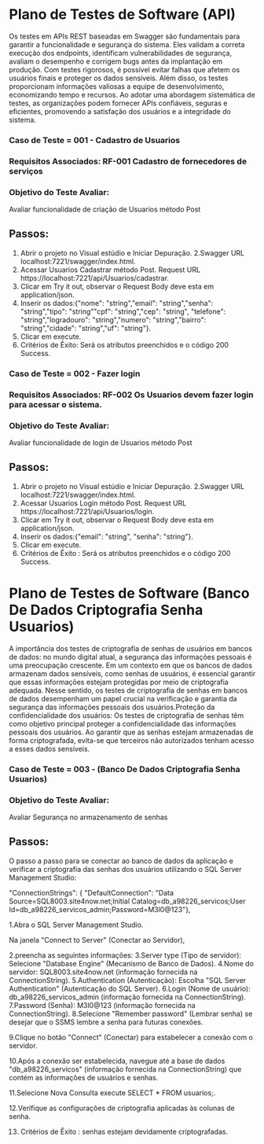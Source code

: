 # Plano de Testes de Software (API)
Os testes em APIs REST baseadas em Swagger são fundamentais para garantir a funcionalidade e segurança do sistema. Eles validam a correta execução dos endpoints, identificam vulnerabilidades de segurança, avaliam o desempenho e corrigem bugs antes da implantação em produção. Com testes rigorosos, é possível evitar falhas que afetem os usuários finais e proteger os dados sensíveis. Além disso, os testes proporcionam informações valiosas a equipe de desenvolvimento, economizando tempo e recursos. Ao adotar uma abordagem sistemática de testes, as organizações podem fornecer APIs confiáveis, seguras e eficientes, promovendo a satisfação dos usuários e a integridade do sistema.

### Caso de Teste	= 001 - Cadastro de Usuarios
### Requisitos Associados: RF-001 Cadastro de fornecedores de serviços
### Objetivo do Teste	Avaliar:
Avaliar funcionalidade de criação de Usuarios método Post
## Passos:
1. Abrir o projeto no  Visual estúdio e Iniciar Depuração.
2.Swagger URL localhost:7221/swagger/index.html.
3. Acessar Usuarios Cadastrar método Post. Request URL https://localhost:7221/api/Usuarios/cadastrar.
4. Clicar em Try it out, observar o Request Body deve esta em application/json.
5. Inserir os dados:{"nome": "string","email": "string","senha": "string","tipo": "string""cpf": "string","cep": "string", "telefone": "string","logradouro": "string","numero": "string","bairro": "string","cidade": "string","uf": "string"}.
6. Clicar em execute.
7. Critérios de Êxito: Será os atributos preenchidos e o código 200 Success.

### Caso de Teste	= 002 - Fazer login
### Requisitos Associados: RF-002 Os Usuarios devem fazer login para acessar o sistema.
### Objetivo do Teste	Avaliar:
Avaliar funcionalidade de login de Usuarios método Post
## Passos:
1. Abrir o projeto no  Visual estúdio e Iniciar Depuração.
2.Swagger URL localhost:7221/swagger/index.html.
3. Acessar Usuarios Login método Post. Request URL https://localhost:7221/api/Usuarios/login.
4. Clicar em Try it out, observar o Request Body deve esta em application/json.
5. Inserir os dados:{"email": "string", "senha": "string"}.
6. Clicar em execute.
7. Critérios de Êxito :	Será os atributos preenchidos e o código 200 Success.

# Plano de Testes de Software (Banco De Dados Criptografia Senha Usuarios)

A importância dos testes de criptografia de senhas de usuários em bancos de dados:
no mundo digital atual, a segurança das informações pessoais é uma preocupação crescente. Em um contexto em que os bancos de dados armazenam dados sensíveis, como senhas de usuários, é essencial garantir que essas informações estejam protegidas por meio de criptografia adequada. Nesse sentido, os testes de criptografia de senhas em bancos de dados desempenham um papel crucial na verificação e garantia da segurança das informações pessoais dos usuários.Proteção da confidencialidade dos usuários:
Os testes de criptografia de senhas têm como objetivo principal proteger a confidencialidade das informações pessoais dos usuários. Ao garantir que as senhas estejam armazenadas de forma criptografada, evita-se que terceiros não autorizados tenham acesso a esses dados sensíveis.

### Caso de Teste	= 003 - (Banco De Dados Criptografia Senha Usuarios)

### Objetivo do Teste	Avaliar:
Avaliar Segurança no armazenamento de senhas
## Passos:
O passo a passo para se conectar ao banco de dados da aplicação e verificar a criptografia das senhas dos usuários utilizando o SQL Server Management Studio:

"ConnectionStrings": {
    "DefaultConnection": "Data Source=SQL8003.site4now.net;Initial Catalog=db_a98226_servicos;User Id=db_a98226_servicos_admin;Password=M3l0@123"},

1.Abra o SQL Server Management Studio.

Na janela "Connect to Server" (Conectar ao Servidor), 

2.preencha as seguintes informações:
3.Server type (Tipo de servidor): Selecione "Database Engine" (Mecanismo de Banco de Dados).
4.Nome do servidor: SQL8003.site4now.net (informação fornecida na ConnectionString).
5.Authentication (Autenticação): Escolha "SQL Server Authentication" (Autenticação do SQL Server).
6.Login (Nome de usuário): db_a98226_servicos_admin (informação fornecida na ConnectionString).
7.Password (Senha): M3l0@123 (informação fornecida na ConnectionString).
8.Selecione "Remember password" (Lembrar senha) se desejar que o SSMS lembre a senha para futuras conexões.

9.Clique no botão "Connect" (Conectar) para estabelecer a conexão com o servidor.

10.Após a conexão ser estabelecida, navegue até a base de dados "db_a98226_servicos" (informação fornecida na ConnectionString) que contém as informações de usuários e senhas.

11.Selecione Nova Consulta execute SELECT * FROM usuarios;.

12.Verifique as configurações de criptografia aplicadas às colunas de senha.

13. Critérios de Êxito : senhas estejam devidamente criptografadas.





<!-- ### Caso de Teste	= 003 - Atualizar Cadastro
### Requisitos Associados: RF-001 Cadastro de fornecedores de serviços
### Objetivo do Teste	Avaliar:
Avaliar funcionalidade de Atualizar Cadastro de fornecedores
método PUT {ID}
## Passos:
1. Abrir o projeto no  Visual estúdio e Iniciar Depuração.
2. swagger informar a URL https://localhost/ .
3. Acessar o método PUT {ID}.
4. clicar em Try it out, observar o Request Body deve esta em application/json.
5. inserir os dados a serem atualizados  nome, cpf, telefone, e-mail, senha, repetir senha, Cep, logradouro, numero, complemento, bairro cidade, uf.
6. clicar em execute.
7.Critérios de Êxito :  -->



